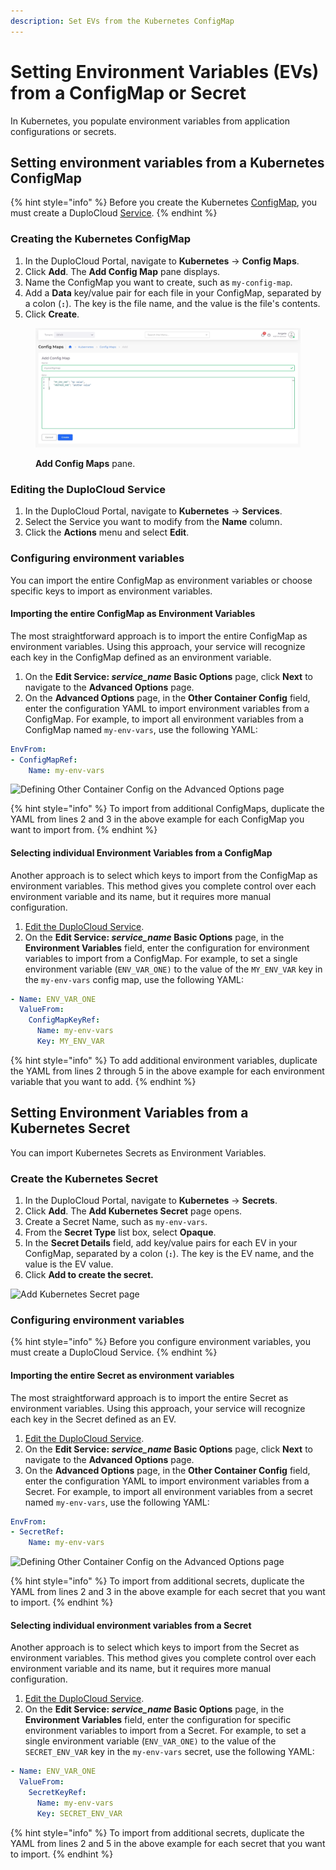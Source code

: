 ```yaml
---
description: Set EVs from the Kubernetes ConfigMap
---
```


# Setting Environment Variables (EVs) from a ConfigMap or Secret

In Kubernetes, you populate environment variables from application configurations or secrets.

## Setting environment variables from a Kubernetes ConfigMap

{% hint style="info" %}
Before you create the Kubernetes [ConfigMap](https://kubernetes.io/docs/concepts/configuration/configmap/), you must create a DuploCloud [Service](../../overview-2/azure-services/).&#x20;
{% endhint %}

### Creating the Kubernetes ConfigMap&#x20;

1. In the DuploCloud Portal, navigate to **Kubernetes** -> **Config Maps**.&#x20;
2. Click **Add**. The **Add Config Map** pane displays.&#x20;
3. Name the ConfigMap you want to create, such as `my-config-map`.&#x20;
4. Add a **Data** key/value pair for each file in your ConfigMap, separated by a colon (**`:`**). The key is the file name, and the value is the file's contents.&#x20;
5. Click **Create**.

<figure><img src="../../.gitbook/assets/screenshot-nimbusweb.me-2024.02.14-14_51_55.png" alt=""><figcaption><p><strong>Add Config Maps</strong> pane.</p></figcaption></figure>

### Editing the DuploCloud Service

1. In the DuploCloud Portal, navigate to **Kubernetes** -> **Services**.
2. Select the Service you want to modify from the **Name** column.
3. Click the **Actions** menu and select **Edit**.

### Configuring environment variables

You can import the entire ConfigMap as environment variables or choose specific keys to import as environment variables.

#### Importing the entire ConfigMap as Environment Variables

The most straightforward approach is to import the entire ConfigMap as environment variables.  Using this approach, your service will recognize each key in the ConfigMap defined as an environment variable.

1. On the **Edit Service:&#x20;**_**service\_name**_**&#x20;Basic Options** page, click **Next** to navigate to the **Advanced Options** page.
2. On the **Advanced Options** page, in the **Other Container Config** field, enter the configuration YAML to import environment variables from a ConfigMap.  For example, to import all environment variables from a ConfigMap named `my-env-vars`, use the following YAML:&#x20;

```yaml
EnvFrom:
- ConfigMapRef:
    Name: my-env-vars
```

![Defining Other Container Config on the Advanced Options page ](<../../.gitbook/assets/Screen Shot 2022-03-21 at 12.15.35 PM.png>)

{% hint style="info" %}
To import from additional ConfigMaps, duplicate the YAML from lines 2 and 3 in the above example for each ConfigMap you want to import from.
{% endhint %}

#### Selecting individual Environment Variables from a ConfigMap

Another approach is to select which keys to import from the ConfigMap as environment variables. This method gives you complete control over each environment variable and its name, but it requires more manual configuration.

1. [Edit the DuploCloud Service](setting-environment-variables-from-config.md#editing-the-duplocloud-service).
2. On the **Edit Service:&#x20;**_**service\_name**_**&#x20;Basic Options** page, in the **Environment Variables** field, enter the configuration for environment variables to import from a ConfigMap.  For example, to set a single environment variable (`ENV_VAR_ONE)` to the value of the `MY_ENV_VAR` key in the `my-env-vars` config map, use the following YAML:

```yaml
- Name: ENV_VAR_ONE
  ValueFrom:
    ConfigMapKeyRef:
      Name: my-env-vars
      Key: MY_ENV_VAR
```

{% hint style="info" %}
To add additional environment variables, duplicate the YAML from lines 2 through 5 in the above example for each environment variable that you want to add.
{% endhint %}

## Setting Environment Variables from a Kubernetes Secret

You can import Kubernetes Secrets as Environment Variables.&#x20;

### Create the Kubernetes Secret

1. In the DuploCloud Portal, navigate to **Kubernetes** -> **Secrets**.
2. Click **Add**. The **Add Kubernetes Secret** page opens.
3. Create a Secret Name, such as `my-env-vars`.
4. From the **Secret Type** list box, select **Opaque**.
5. In the **Secret Details** field, add key/value pairs for each EV in your ConfigMap, separated by a colon (**`:`**). The key is the EV name, and the value is the EV value.
6. Click **Add to create the secret.**

![Add Kubernetes Secret page](<../../.gitbook/assets/Screen Shot 2022-03-21 at 12.34.20 PM.png>)

### Configuring environment variables

{% hint style="info" %}
Before you configure environment variables, you must create a DuploCloud Service.
{% endhint %}

#### Importing the entire Secret as environment variables

The most straightforward approach is to import the entire Secret as environment variables. Using this approach, your service will recognize each key in the Secret defined as an EV.

1. [Edit the DuploCloud Service](setting-environment-variables-from-config.md#editing-the-duplocloud-service).
2. On the **Edit Service:&#x20;**_**service\_name**_**&#x20;Basic Options** page, click **Next** to navigate to the **Advanced Options** page.
3. On the **Advanced Options** page, in the **Other Container Config** field, enter the configuration YAML to import environment variables from a Secret.  For example, to import all environment variables from a secret named `my-env-vars`, use the following YAML:&#x20;

```yaml
EnvFrom:
- SecretRef:
    Name: my-env-vars
```

![Defining Other Container Config on the Advanced Options page ](<../../.gitbook/assets/Screen Shot 2022-03-21 at 12.39.58 PM.png>)

{% hint style="info" %}
To import from additional secrets, duplicate the YAML from lines 2 and 3 in the above example for each secret that you want to import.
{% endhint %}

#### Selecting individual environment variables from a Secret

Another approach is to select which keys to import from the Secret as environment variables. This method gives you complete control over each environment variable and its name, but it requires more manual configuration.

1. [Edit the DuploCloud Service](setting-environment-variables-from-config.md#editing-the-duplocloud-service).
2. On the **Edit Service:&#x20;**_**service\_name**_**&#x20;Basic Options** page, in the **Environment Variables** field, enter the configuration for specific environment variables to import from a Secret.  For example, to set a single environment variable (`ENV_VAR_ONE)` to the value of the `SECRET_ENV_VAR` key in the `my-env-vars` secret, use the following YAML:

```yaml
- Name: ENV_VAR_ONE
  ValueFrom:
    SecretKeyRef:
      Name: my-env-vars
      Key: SECRET_ENV_VAR
```

{% hint style="info" %}
To import from additional secrets, duplicate the YAML from lines 2 and 5 in the above example for each secret that you want to import.
{% endhint %}
